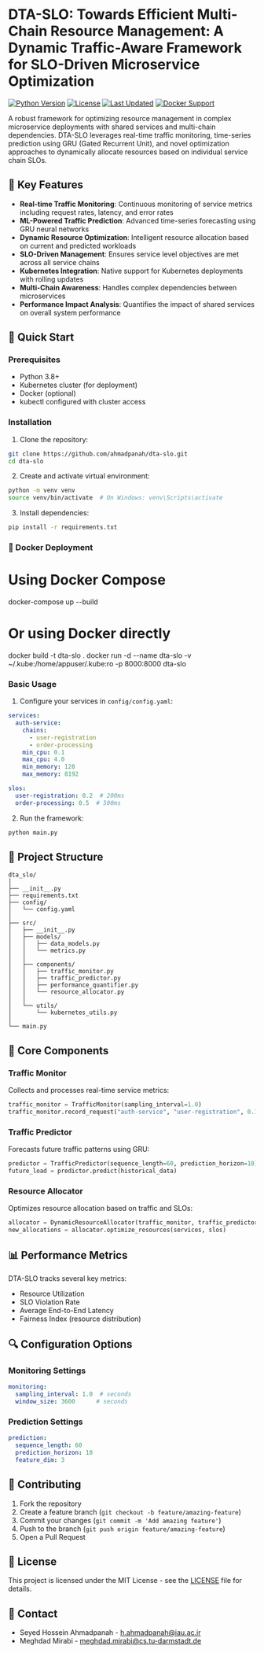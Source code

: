 # DTA-SLO: Towards Efficient Multi-Chain Resource Management: A Dynamic Traffic-Aware Framework for SLO-Driven Microservice Optimization


[![Python Version](https://img.shields.io/badge/python-3.8%2B-blue)](https://www.python.org/downloads/)
[![License](https://img.shields.io/badge/license-MIT-green)](LICENSE)
[![Last Updated](https://img.shields.io/badge/last%20updated-December%202024-lightgrey)](https://github.com/ahmadpanah/DTA-SLO)
[![Docker Support](https://img.shields.io/badge/docker-supported-blue)](https://www.docker.com/)

A robust framework for optimizing resource management in complex microservice deployments with shared services and multi-chain dependencies. DTA-SLO leverages real-time traffic monitoring, time-series prediction using GRU (Gated Recurrent Unit), and novel optimization approaches to dynamically allocate resources based on individual service chain SLOs.

## 🌟 Key Features

- **Real-time Traffic Monitoring**: Continuous monitoring of service metrics including request rates, latency, and error rates
- **ML-Powered Traffic Prediction**: Advanced time-series forecasting using GRU neural networks
- **Dynamic Resource Optimization**: Intelligent resource allocation based on current and predicted workloads
- **SLO-Driven Management**: Ensures service level objectives are met across all service chains
- **Kubernetes Integration**: Native support for Kubernetes deployments with rolling updates
- **Multi-Chain Awareness**: Handles complex dependencies between microservices
- **Performance Impact Analysis**: Quantifies the impact of shared services on overall system performance

## 🚀 Quick Start

### Prerequisites

- Python 3.8+
- Kubernetes cluster (for deployment)
- Docker (optional)
- kubectl configured with cluster access

### Installation

1. Clone the repository:
```bash
git clone https://github.com/ahmadpanah/dta-slo.git
cd dta-slo
```

2. Create and activate virtual environment:
```bash
python -m venv venv
source venv/bin/activate  # On Windows: venv\Scripts\activate
```

3. Install dependencies:
```bash
pip install -r requirements.txt
```

### 🐳 Docker Deployment

# Using Docker Compose
docker-compose up --build

# Or using Docker directly
docker build -t dta-slo .
docker run -d --name dta-slo -v ~/.kube:/home/appuser/.kube:ro -p 8000:8000 dta-slo

### Basic Usage

1. Configure your services in `config/config.yaml`:
```yaml
services:
  auth-service:
    chains:
      - user-registration
      - order-processing
    min_cpu: 0.1
    max_cpu: 4.0
    min_memory: 128
    max_memory: 8192

slos:
  user-registration: 0.2  # 200ms
  order-processing: 0.5  # 500ms
```

2. Run the framework:
```bash
python main.py
```

## 📁 Project Structure

```
dta_slo/
│
├── __init__.py
├── requirements.txt
├── config/
│   └── config.yaml
│
├── src/
│   ├── __init__.py
│   ├── models/
│   │   ├── data_models.py
│   │   └── metrics.py
│   │
│   ├── components/
│   │   ├── traffic_monitor.py
│   │   ├── traffic_predictor.py
│   │   ├── performance_quantifier.py
│   │   └── resource_allocator.py
│   │
│   └── utils/
│       └── kubernetes_utils.py
│
└── main.py
```

## 🔧 Core Components

### Traffic Monitor
Collects and processes real-time service metrics:
```python
traffic_monitor = TrafficMonitor(sampling_interval=1.0)
traffic_monitor.record_request("auth-service", "user-registration", 0.15)
```

### Traffic Predictor
Forecasts future traffic patterns using GRU:
```python
predictor = TrafficPredictor(sequence_length=60, prediction_horizon=10)
future_load = predictor.predict(historical_data)
```

### Resource Allocator
Optimizes resource allocation based on traffic and SLOs:
```python
allocator = DynamicResourceAllocator(traffic_monitor, traffic_predictor, performance_quantifier)
new_allocations = allocator.optimize_resources(services, slos)
```

## 📊 Performance Metrics

DTA-SLO tracks several key metrics:
- Resource Utilization
- SLO Violation Rate
- Average End-to-End Latency
- Fairness Index (resource distribution)

## 🔍 Configuration Options

### Monitoring Settings
```yaml
monitoring:
  sampling_interval: 1.0  # seconds
  window_size: 3600      # seconds
```

### Prediction Settings
```yaml
prediction:
  sequence_length: 60
  prediction_horizon: 10
  feature_dim: 3
```

## 🤝 Contributing

1. Fork the repository
2. Create a feature branch (`git checkout -b feature/amazing-feature`)
3. Commit your changes (`git commit -m 'Add amazing feature'`)
4. Push to the branch (`git push origin feature/amazing-feature`)
5. Open a Pull Request

## 📄 License

This project is licensed under the MIT License - see the [LICENSE](LICENSE) file for details.


## 📧 Contact

- Seyed Hossein Ahmadpanah - h.ahmadpanah@iau.ac.ir
- Meghdad Mirabi - meghdad.mirabi@cs.tu-darmstadt.de
